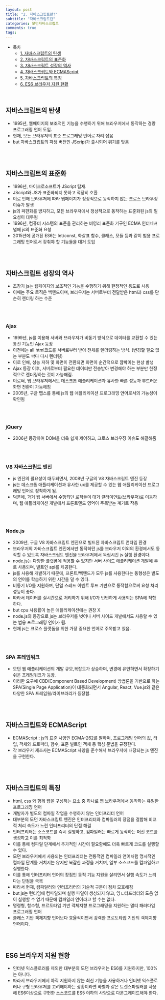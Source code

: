 ```yaml
---
layout: post
title: "2. 자바스크립트란?"
subtitle: "자바스크립트란"
categories: 모던자바스크립트
comments: true
tags: 
---
```


- 목차
  - [1. 자바스크립트의 탄생](#)
  - [2. 자바스크립트의 표준화](#)
  - [3. 자바스크립트 성장의 역사](#)
  - [4. 자바스크립트와 ECMAScript](#)
  - [5. 자바스크립트의 특징](#)
  - [6. ES6 브라우저 지원 현황](#)

<br>

## 자바스크립트의 탄생

- 1995년, 웹페이지의 보조적인 기능을 수행하기 위해 브라우저에서 동작하는 경량 프로그래밍 언어 도입.
- 현재, 모든 브라우저의 표준 프로그래밍 언어로 자리 잡음
- but 자바스크립트의 파생 버전인 JScript가 출시되어 위기를 맞음

<br><br>

## 자바스크립트의 표준화

- 1996년, 마이크로소프트가 JScript 탑재.
- JScript와 JS가 표준화되지 못하고 적당히 호환
- 이로 인해 브라우저에 따라 웹페이지가 정상적으로 동작하지 않는 크로스 브라우징 이슈가 발생
- js의 파편화를 방지하고, 모든 브라우저에서 정상적으로 동작하는 표준화된  js의 필요성이 대두됨
- 1996년, 컴퓨터 시스템의 표준을 관리하는 비영리 표준화 기구인 ECMA 인터네셔널에 js의 표준화 요청
- 2015년에 공개된 ES6는 let/const, 화살표 함수, 클래스, 모듈 등과 같이 범용 프로그래밍 언어로서 갖춰야 할 기능들을 대거 도입

<br><br>

## 자바스크립트 성장의 역사

- 초창기 js는 웹페이지의 보조적인 기능을 수행하기 위해 한정적인 용도로 사용
- 이때는 주요 로직은 백엔드이며, 브라우저는 서버로부터 전달받은 html과 css를 단순히 렌더링 하는 수준

<br><br>

### Ajax

- 1999년, js를 이용해 서버와 브라우저가 비동기 방식으로 데이터를 교환할 수 있는 통신 기능인 Ajax 등장
- 이전에는 all html코드를 서버로부터 받아 전체를 렌더링하는 방식. (변경할 필요 없는 부분도 싹다 다시 렌더링)
- 이로 인해, 성능 저하 및 화면이 전환되면 화면이 순간적으로 깜빡이는 현상 발생
- Ajax 등장 이후, 서버로부터 필요한 데이터만 전송받아 변경해야 하는 부분만 한정적으로 렌더링하는 것이 가능해짐.
- 이로써, 웹 브라우저에서도 데스크톱 애플리케이션과 유사한 빠른 성능과 부드러운 화면 전환이 가능해짐
- 2005년, 구글 맵스를 통해 js의 웹 애플리케이션 프로그래밍 언어로서의 가능성이 확인됨

<br><br>

### jQuery

- 2006년 등장하여 DOM을 더욱 쉽게 제어하고, 크로스 브라우징 이슈도 해결해줌

<br><br>

### V8 자바스크립트 엔진

- js 엔진의 필요성이 대두되면서, 2008년 구글의 V8 자바스크립트 엔진 등장
- js는 데스크톱 애플리케이션과 유사한 ux를 제공할 수 있는 웹 애플리케이션 프로그래밍 언어로 정착하게 됨.
- 덕분에, 과거 웹 서버에서 수행되던 로직들이 대거 클라이언트(브라우저)로 이동하며, 웹 애플리케이션 개발에서 프론트엔드 영억이 주목받는 계기로 작용

<br><br>

### Node.js

- 2009년, 구글 V8 자바스크립트 엔진으로 빌드된 자바스크립트 런타임 환경
- 브라우저의 자바스크립트 엔진에서만 동작하던 js를 브라우저 이외의 환경에서도 동작할 수 있도록 자바스크립트 엔진을 브라우저에서 독립시킨 js 실행 환경이다.
- node.js는 다양한 플랫폼에 적용할 수 있지만 서버 사이드 애플리케이션 개발에 주로 사용되며, 빌트인 api를 제공한다.
- js를 사용해 개발하기 때문에, 프론트/백앤드가 모두 js를 사용한다는 동형성은 별도의 언어를 학습하기 위한 시간을 덜 수 있다.
- 비동기 I/O를 지원하며, 단일 스레드 이벤트 루프 기반으로 동작함으로써 요청 처리 성능이 좋다.
- 따라서 데이터를 실시간으로 처리하기 위해 I/O가 빈번하게 사용되는 SPA에 적합하다.
- but cpu 사용률이 높은 애플리케이션에는 권장 X
- node.js의 등장으로 js는 브라우저를 벗어나 서버 사이드 개발에서도 사용할 수 있는 범용 프로그래밍 언어가 됨.
- 현재 js는 크로스 플랫폼을 위한 가장 중요한 언어로 주목받고 있음.

<br><br>

### SPA 프레임워크

- 모던 웹 애플리케이션의 개발 규모,복잡도가 상승하며, 변경에 유연하면서 확장하기 쉬운 프레임워크가 등장.
- 이러한 요구에 CBD(Component Based Development) 방법론을 기반으로 하는 SPA(Single Page Application)이 대중화되면서 Angular, React, Vue.js와 같은 다양한 SPA 프레임웤/라이브러리가 등장함.

<br><br>

## 자바스크립트와 ECMAScript

- ECMAScript : js의 표준 사양인 ECMA-262를 말하며, 프로그래밍 언어의 값, 타입, 객체와 프로퍼티, 함수, 표준 빌트인 객체 등 핵심 문법을 규정한다.
- 각 브라우저 제조사는 ECMAScript 사양을 준수해서 브라우저에 내장되는 js 엔진을 구현한다.

<br><br>

## 자바스크립트의 특징

- html, css 와 함께 웹을 구성하는 요소 중 하나로 웹 브라우저에서 동작하는 유일한 프로그래밍 언어
- 개발자가 별도의 컴파일 작업을 수행하지 않는 인터프리터 언어
- 대부분의 모던 자바스크립트 엔진은 인터프리터와 컴파일러의 장점을 결합해 비교적 처리 속도가 느린 인터프리터의 단점 해결
- 인터프리터는 소스코드를 즉시 실행하고, 컴파일러는 빠르게 동작하는 머신 코드를 생성하고 이를 최적화
- 이를 통해 컴파일 단계에서 추가적인 시간이 필요함에도 더욱 빠르게 코드를 실행할 수 있다.
- 모던 브라우저에서 사용되는 인터프리터는 전통적인 컴파일러 언어처럼 명시적인 컴파일 단계를 거치지는 않지만  복잡한 과정을 거치며, 일부 소스코드를 컴파일하고 실행한다.
- 이를 통해 인터프리터 언어의 장점인 동적 기능 지원을 살리면서 실행 속도가 느리다는 단점을 극복
- 따라서 현재, 컴파일러와 인터프리터의 기술적 구분이 점차 모호해짐
- but js는 런타임에 컴파일되며 실행 파일이 생성되지 않고, 잉ㄴ터프리터의 도움 없이 실행할 수 없기 때문에 컴파일러 언어라고 할 수는 없다.
- 명령형, 함수형, 프르토타입 기반 객체지향 프로그래밍을 지원하는 멀티 패러다임 프로그래밍 언어
- 클래스 기반 객체지향 언어보다 효율적이면서 강력한 프로토타입 기반의 객체지향 언어이다.

<br><br>

## ES6 브라우저 지원 현황

- 인터넷 익스플로러를 제외한 대부분의 모던 브라우저는 ES6를 지원하지만, 100%는 아니다.
- 따라서 브라우저에서 아직 지원하지 않는 최신 기능을 사용하거나 인터넷 익스플로러나 구형 브라우저를 고려해야하는 상황이라면 바벨과 같은 트랜스파일러를 사용해 ES6이상으로 구현한 소스코드를 ES5 이하의 사양으로 다운그레이드해야 한다.

<br><br>